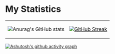   <h1>My Statistics</h1>   

<table>
<tr>
<td>

![Anurag's GitHub stats](https://github-readme-stats.vercel.app/api?username=adamfachreza&show_icons=true&theme=synthwave)

</td>
<td>

[![GitHub Streak](https://github-readme-streak-stats.herokuapp.com?user=adamfachreza&theme=synthwave&locale=id)](https://git.io/streak-stats)

</td>
</tr>
</table>

[![Ashutosh's github activity graph](https://activity-graph.herokuapp.com/graph?username=adamfachreza&theme=synthwave-84)](https://github.com/adamfachreza/github-readme-activity-graph)
